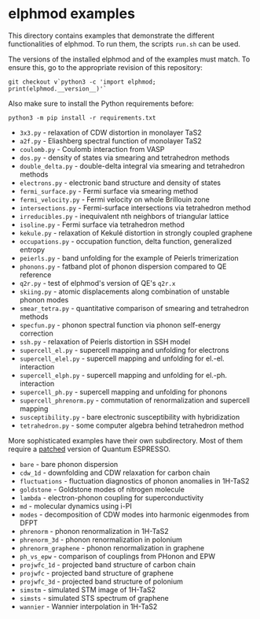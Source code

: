 # elphmod examples

This directory contains examples that demonstrate the different functionalities
of elphmod. To run them, the scripts `run.sh` can be used.

The versions of the installed elphmod and of the examples must match. To ensure
this, go to the appropriate revision of this repository:

    git checkout v`python3 -c 'import elphmod; print(elphmod.__version__)'`

Also make sure to install the Python requirements before:

    python3 -m pip install -r requirements.txt

* `3x3.py` - relaxation of CDW distortion in monolayer TaS2
* `a2f.py` - Eliashberg spectral function of monolayer TaS2
* `coulomb.py` - Coulomb interaction from VASP
* `dos.py` - density of states via smearing and tetrahedron methods
* `double_delta.py` - double-delta integral via smearing and tetrahedron methods
* `electrons.py` - electronic band structure and density of states
* `fermi_surface.py` - Fermi surface via smearing method
* `fermi_velocity.py` - Fermi velocity on whole Brillouin zone
* `intersections.py` - Fermi-surface intersections via tetrahedron method
* `irreducibles.py` - inequivalent nth neighbors of triangular lattice
* `isoline.py` - Fermi surface via tetrahedron method
* `kekule.py` - relaxation of Kekulé distortion in strongly coupled graphene
* `occupations.py` - occupation function, delta function, generalized entropy
* `peierls.py` - band unfolding for the example of Peierls trimerization
* `phonons.py` - fatband plot of phonon dispersion compared to QE reference
* `q2r.py` - test of elphmod's version of QE's `q2r.x`
* `skiing.py` - atomic displacements along combination of unstable phonon modes
* `smear_tetra.py` - quantitative comparison of smearing and tetrahedron methods
* `specfun.py` - phonon spectral function via phonon self-energy correction
* `ssh.py` - relaxation of Peierls distortion in SSH model
* `supercell_el.py` - supercell mapping and unfolding for electrons
* `supercell_elel.py` - supercell mapping and unfolding for el.-el. interaction
* `supercell_elph.py` - supercell mapping and unfolding for el.-ph. interaction
* `supercell_ph.py` - supercell mapping and unfolding for phonons
* `supercell_phrenorm.py` - commutation of renormalization and supercell mapping
* `susceptibility.py` - bare electronic susceptibility with hybridization
* `tetrahedron.py` - some computer algebra behind tetrahedron method

More sophisticated examples have their own subdirectory. Most of them require a
[patched](../patches) version of Quantum ESPRESSO.

* `bare` - bare phonon dispersion
* `cdw_1d` - downfolding and CDW relaxation for carbon chain
* `fluctuations` - fluctuation diagnostics of phonon anomalies in 1H-TaS2
* `goldstone` - Goldstone modes of nitrogen molecule
* `lambda` - electron-phonon coupling for superconductivity
* `md` - molecular dynamics using i-PI
* `modes` - decomposition of CDW modes into harmonic eigenmodes from DFPT
* `phrenorm` - phonon renormalization in 1H-TaS2
* `phrenorm_3d` - phonon renormalization in polonium
* `phrenorm_graphene` - phonon renormalization in graphene
* `ph_vs_epw` - comparison of couplings from PHonon and EPW
* `projwfc_1d` - projected band structure of carbon chain
* `projwfc` - projected band structure of graphene
* `projwfc_3d` - projected band structure of polonium
* `simstm` - simulated STM image of 1H-TaS2
* `simsts` - simulated STS spectrum of graphene
* `wannier` - Wannier interpolation in 1H-TaS2
